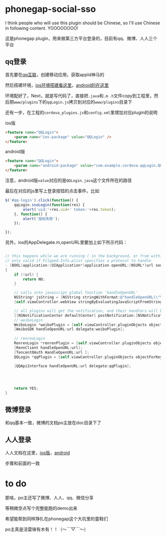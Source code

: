 # phonegap-social-sso

I think people who will use this plugin should be Chinese, so I'll use Chinese in following content. YOOOOOOOO!

这是phonegap plugin，用来做第三方平台登录的，目前有qq、微博、人人三个平台


## qq登录

首先要在[qq互联](http://connect.qq.com/)，创建移动应用，获取appId神马的

然后搭建环境，[ios环境搭建看这里](http://wiki.connect.qq.com/ios_sdk%E7%8E%AF%E5%A2%83%E6%90%AD%E5%BB%BA)，[android的在这里](http://wiki.connect.qq.com/%E5%88%9B%E5%BB%BA%E5%B9%B6%E9%85%8D%E7%BD%AE%E5%B7%A5%E7%A8%8B_android_sdk)

环境配好了，Next，就是写代码了，直接把`.java`和`.m` `.h`文件copy到工程里，然后把`www/plugins`下的`qqLogin.js`拷贝到对应的`www/plugins`目录下

还有一步，在工程的`cordova_plugins.js`和`config.xml`里增加对应plugin的说明

ios版
```html
<feature name="QQLogin">
    <param name="ios-package" value="QQLogin" />
</feature>

```


android版
```html
<feature name="QQLogin">
    <param name="android-package" value="com.example.cordova.qqLogin.QQLogin" />
</feature>
```


注意，android版`value`对应的是`QQLogin.java`这个文件所在的路径


最后在对应的js里写上登录按钮的点击事件，比如

```javascript
$('#qq-login').click(function() {
    qqLogin.ssoLogin(function(res) {
        alert('uid:'+res.uid+' token:'+res.token);
    }, function() {
        alert('授权失败');
    });

});
```

另外，ios的AppDelegate.m,openURL里要加上如下所示代码：
```objective-c

// this happens while we are running ( in the background, or from within our own app )
// only valid if Filpped-Info.plist specifies a protocol to handle
- (BOOL)application:(UIApplication*)application openURL:(NSURL*)url sourceApplication:(NSString*)sourceApplication annotation:(id)annotation
{
    if (!url) {
        return NO;
    }

    // calls into javascript global function 'handleOpenURL'
    NSString* jsString = [NSString stringWithFormat:@"handleOpenURL(\"%@\");", url];
    [self.viewController.webView stringByEvaluatingJavaScriptFromString:jsString];

    // all plugins will get the notification, and their handlers will be called
    [[NSNotificationCenter defaultCenter] postNotification:[NSNotification notificationWithName:CDVPluginHandleOpenURLNotification object:url]];
    // weiboLogin
    WeiboLogin *weiboPlugin = [self.viewController.pluginObjects objectForKey:@"WeiboLogin"];
    [WeiboSDK handleOpenURL:url delegate:weiboPlugin];
    
    // renrenLogin
    RenrenLogin *renrenPlugin = [self.viewController.pluginObjects objectForKey:@"RenrenLogin"];
    [RennClient handleOpenURL:url];
    [TencentOAuth HandleOpenURL:url ];
    QQLogin *qqPlugin = [self.viewController.pluginObjects objectForKey:@"QQLogin"];

    [QQApiInterface handleOpenURL:url delegate:qqPlugin];
    


    
    return YES;
}
```




## 微博登录

和qq基本一致，微博的文档po主放在doc目录下了





## 人人登录

人人文档在这里，[ios版](http://wiki.dev.renren.com/wiki/V2/sdk/objectivec_sdk)，[android](http://wiki.dev.renren.com/wiki/V2/sdk/android_sdk)

步骤和前面的一致





# to do

那啥，po主还写了微博、人人、qq、微信分享

等稍微空点写个完整能跑的demo出来

希望能帮到同样挣扎在phonegap这个大坑里的童鞋们

po主真是活雷锋有木有！！（～￣▽￣～）



